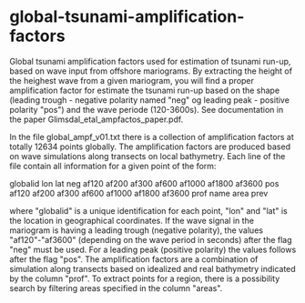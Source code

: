 # global-tsunami-amplification-factors
Global tsunami amplification factors used for estimation of tsunami run-up, based on wave input from offshore mariograms. By extracting the height of the heighest wave from a given mariogram, you will find a proper amplification factor for estimate the tsunami run-up based on the shape (leading trough - negative polarity named "neg" og leading peak - positive polarity "pos") and the wave periode (120-3600s). See documentation in the paper Glimsdal_etal_ampfactos_paper.pdf.

In the file global_ampf_v01.txt there is a collection of  amplification factors at totally 12634 points globally. The amplification factors are produced based on wave simulations along transects on local bathymetry. Each line of the file contain all information for a given point of the form:

globalid lon lat neg af120 af200 af300 af600 af1000 af1800 af3600 pos af120 af200 af300 af600 af1000 af1800 af3600 prof name area prev

where "globalid" is a unique identification for each point, "lon" and "lat" is the location in geographical coordinates. If the wave signal in the mariogram is having a leading trough (negative polarity), the values "af120"-"af3600" (depending on the wave period in seconds) after the flag "neg" must be used. For a leading peak (positive polarity) the values follows after the flag "pos". The amplification factors are a combination of simulation along transects based on idealized and real bathymetry indicated by the column "prof". To extract points for a region, there is a possibility search by filtering areas specified in the column "areas". 
